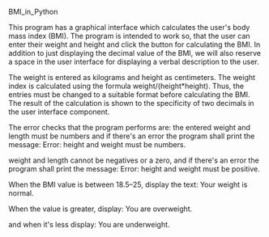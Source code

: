 BMI_in_Python

This program has a graphical interface which calculates the user's body mass
index (BMI). The program is intended to work so, that the user can enter their
weight and height and click the button for calculating the BMI. In addition to
just displaying the decimal value of the BMI, we will also reserve a space in
the user interface for displaying a verbal description to the user.

The weight is entered as kilograms and height as centimeters. The weight index
is calculated using the formula weight/(height*height). Thus, the entries must
be changed to a suitable format before calculating the BMI. The result of the
calculation is shown to the specificity of two decimals in the user interface
component.

The error checks that the program performs are:
the entered weight and length must be numbers and if there's an error the
program shall print the message:
Error: height and weight must be numbers.

weight and length cannot be negatives or a zero, and if there's an error the
program shall print the message:
Error: height and weight must be positive.

When the BMI value is between 18.5–25, display the text:
Your weight is normal.

When the value is greater, display:
You are overweight.

and when it's less display:
You are underweight.

